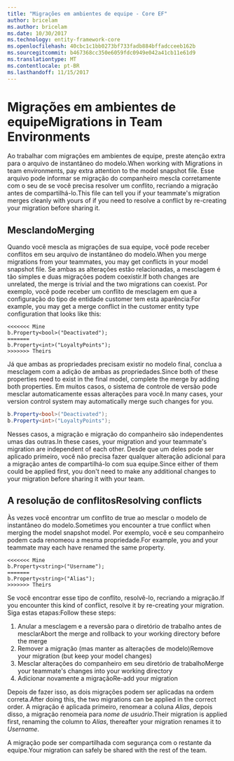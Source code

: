 ```yaml
---
title: "Migrações em ambientes de equipe - Core EF"
author: bricelam
ms.author: bricelam
ms.date: 10/30/2017
ms.technology: entity-framework-core
ms.openlocfilehash: 40cbc1c1bb0273bf733fadb884bffadcceeb162b
ms.sourcegitcommit: b467368cc350e6059fdc0949e042a41cb11e61d9
ms.translationtype: MT
ms.contentlocale: pt-BR
ms.lasthandoff: 11/15/2017
---
```

<a name="migrations-in-team-environments"></a><span data-ttu-id="35849-102">Migrações em ambientes de equipe</span><span class="sxs-lookup"><span data-stu-id="35849-102">Migrations in Team Environments</span></span>
===============================
<span data-ttu-id="35849-103">Ao trabalhar com migrações em ambientes de equipe, preste atenção extra para o arquivo de instantâneo do modelo.</span><span class="sxs-lookup"><span data-stu-id="35849-103">When working with Migrations in team environments, pay extra attention to the model snapshot file.</span></span> <span data-ttu-id="35849-104">Esse arquivo pode informar se migração do companheiro mescla corretamente com o seu de se você precisa resolver um conflito, recriando a migração antes de compartilhá-lo.</span><span class="sxs-lookup"><span data-stu-id="35849-104">This file can tell you if your teammate's migration merges cleanly with yours of if you need to resolve a conflict by re-creating your migration before sharing it.</span></span>

<a name="merging"></a><span data-ttu-id="35849-105">Mesclando</span><span class="sxs-lookup"><span data-stu-id="35849-105">Merging</span></span>
-------
<span data-ttu-id="35849-106">Quando você mescla as migrações de sua equipe, você pode receber conflitos em seu arquivo de instantâneo do modelo.</span><span class="sxs-lookup"><span data-stu-id="35849-106">When you merge migrations from your teammates, you may get conflicts in your model snapshot file.</span></span> <span data-ttu-id="35849-107">Se ambas as alterações estão relacionadas, a mesclagem é tão simples e duas migrações podem coexistir.</span><span class="sxs-lookup"><span data-stu-id="35849-107">If both changes are unrelated, the merge is trivial and the two migrations can coexist.</span></span> <span data-ttu-id="35849-108">Por exemplo, você pode receber um conflito de mesclagem em que a configuração do tipo de entidade customer tem esta aparência:</span><span class="sxs-lookup"><span data-stu-id="35849-108">For example, you may get a merge conflict in the customer entity type configuration that looks like this:</span></span>

    <<<<<<< Mine
    b.Property<bool>("Deactivated");
    =======
    b.Property<int>("LoyaltyPoints");
    >>>>>>> Theirs

<span data-ttu-id="35849-109">Já que ambas as propriedades precisam existir no modelo final, conclua a mesclagem com a adição de ambas as propriedades.</span><span class="sxs-lookup"><span data-stu-id="35849-109">Since both of these properties need to exist in the final model, complete the merge by adding both properties.</span></span> <span data-ttu-id="35849-110">Em muitos casos, o sistema de controle de versão pode mesclar automaticamente essas alterações para você.</span><span class="sxs-lookup"><span data-stu-id="35849-110">In many cases, your version control system may automatically merge such changes for you.</span></span>

``` csharp
b.Property<bool>("Deactivated");
b.Property<int>("LoyaltyPoints");
```

<span data-ttu-id="35849-111">Nesses casos, a migração e migração do companheiro são independentes umas das outras.</span><span class="sxs-lookup"><span data-stu-id="35849-111">In these cases, your migration and your teammate's migration are independent of each other.</span></span> <span data-ttu-id="35849-112">Desde que um deles pode ser aplicado primeiro, você não precisa fazer qualquer alteração adicional para a migração antes de compartilhá-lo com sua equipe.</span><span class="sxs-lookup"><span data-stu-id="35849-112">Since either of them could be applied first, you don't need to make any additional changes to your migration before sharing it with your team.</span></span>

<a name="resolving-conflicts"></a><span data-ttu-id="35849-113">A resolução de conflitos</span><span class="sxs-lookup"><span data-stu-id="35849-113">Resolving conflicts</span></span>
-------------------
<span data-ttu-id="35849-114">Às vezes você encontrar um conflito de true ao mesclar o modelo de instantâneo do modelo.</span><span class="sxs-lookup"><span data-stu-id="35849-114">Sometimes you encounter a true conflict when merging the model snapshot model.</span></span> <span data-ttu-id="35849-115">Por exemplo, você e seu companheiro podem cada renomeou a mesma propriedade.</span><span class="sxs-lookup"><span data-stu-id="35849-115">For example, you and your teammate may each have renamed the same property.</span></span>

    <<<<<<< Mine
    b.Property<string>("Username");
    =======
    b.Property<string>("Alias");
    >>>>>>> Theirs

<span data-ttu-id="35849-116">Se você encontrar esse tipo de conflito, resolvê-lo, recriando a migração.</span><span class="sxs-lookup"><span data-stu-id="35849-116">If you encounter this kind of conflict, resolve it by re-creating your migration.</span></span> <span data-ttu-id="35849-117">Siga estas etapas:</span><span class="sxs-lookup"><span data-stu-id="35849-117">Follow these steps:</span></span>

1. <span data-ttu-id="35849-118">Anular a mesclagem e a reversão para o diretório de trabalho antes de mesclar</span><span class="sxs-lookup"><span data-stu-id="35849-118">Abort the merge and rollback to your working directory before the merge</span></span>
2. <span data-ttu-id="35849-119">Remover a migração (mas manter as alterações de modelo)</span><span class="sxs-lookup"><span data-stu-id="35849-119">Remove your migration (but keep your model changes)</span></span>
3. <span data-ttu-id="35849-120">Mesclar alterações do companheiro em seu diretório de trabalho</span><span class="sxs-lookup"><span data-stu-id="35849-120">Merge your teammate's changes into your working directory</span></span>
4. <span data-ttu-id="35849-121">Adicionar novamente a migração</span><span class="sxs-lookup"><span data-stu-id="35849-121">Re-add your migration</span></span>

<span data-ttu-id="35849-122">Depois de fazer isso, as dois migrações podem ser aplicadas na ordem correta.</span><span class="sxs-lookup"><span data-stu-id="35849-122">After doing this, the two migrations can be applied in the correct order.</span></span> <span data-ttu-id="35849-123">A migração é aplicada primeiro, renomear a coluna *Alias*, depois disso, a migração renomeia para *nome de usuário*.</span><span class="sxs-lookup"><span data-stu-id="35849-123">Their migration is applied first, renaming the column to *Alias*, thereafter your migration renames it to *Username*.</span></span>

<span data-ttu-id="35849-124">A migração pode ser compartilhada com segurança com o restante da equipe.</span><span class="sxs-lookup"><span data-stu-id="35849-124">Your migration can safely be shared with the rest of the team.</span></span>
